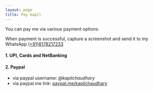 ```yaml
---
layout: page
title: Pay kapil
---
```


You can pay me via various payment options. 

When payment is successful, capture a screenshot and send it to my WhatsApp <a href="https://api.whatsapp.com/send?phone=918178217233">(+91)8178217233<a>
 
#### 1. UPI, Cards and NetBanking

<form> <script src="https://checkout.razorpay.com/v1/payment-button.js" data-payment_button_id="pl_H1IYxAxUmlHnyD" async> </script> </form>

#### 2. Paypal

- via paypal username: *@kapilchaudhary*
- via paypal.me link: <a href ="//paypal.me/kapilchaudhary"> paypal.me/kapilchaudhary </a>
